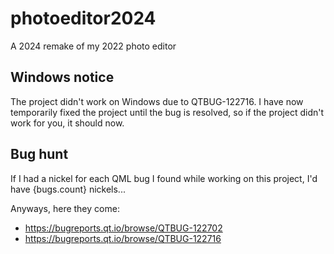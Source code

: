 # photoeditor2024
 
A 2024 remake of my 2022 photo editor

## Windows notice
The project didn't work on Windows due to QTBUG-122716. I have now temporarily fixed the project until the bug is resolved, so if the project didn't work for you, it should now.

## Bug hunt
If I had a nickel for each QML bug I found while working on this project, I'd have {bugs.count} nickels... 

Anyways, here they come:
- https://bugreports.qt.io/browse/QTBUG-122702
- https://bugreports.qt.io/browse/QTBUG-122716
